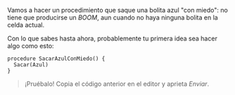 Vamos a hacer un procedimiento que saque una bolita azul "con miedo": no tiene que producirse un _BOOM_, aun cuando no haya ninguna bolita en la celda actual.

Con lo que sabes hasta ahora, probablemente tu primera idea sea hacer algo como esto:

```gobstones
procedure SacarAzulConMiedo() {
  Sacar(Azul)
}
```
> ¡Pruébalo! Copia el código anterior en el editor y aprieta _Enviar_.
